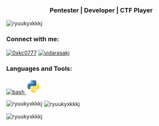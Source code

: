 <h3 align="center">Pentester | Developer | CTF Player</h3>

<p align="left"> <img src="https://komarev.com/ghpvc/?username=ryuukyxkkkj&label=Profile%20views&color=0e75b6&style=flat" alt="ryuukyxkkkj" /> </p>

<script src="https://tryhackme.com/badge/2202952"></script>



<h3 align="left">Connect with me:</h3>
<p align="left">
<a href="https://instagram.com/0xkc0777" target="blank"><img align="center" src="https://raw.githubusercontent.com/rahuldkjain/github-profile-readme-generator/master/src/images/icons/Social/instagram.svg" alt="0xkc0777" height="30" width="40" /></a>
<a href="https://discord.gg/vidarasakj" target="blank"><img align="center" src="https://raw.githubusercontent.com/rahuldkjain/github-profile-readme-generator/master/src/images/icons/Social/discord.svg" alt="vidarasakj" height="30" width="40" /></a>
</p>

<h3 align="left">Languages and Tools:</h3>
<p align="left"> <a href="https://www.gnu.org/software/bash/" target="_blank" rel="noreferrer"> <img src="https://www.vectorlogo.zone/logos/gnu_bash/gnu_bash-icon.svg" alt="bash" width="40" height="40"/> </a> <a href="https://www.python.org" target="_blank" rel="noreferrer"> <img src="https://raw.githubusercontent.com/devicons/devicon/master/icons/python/python-original.svg" alt="python" width="40" height="40"/> </a> </p>

<p><img align="left" src="https://github-readme-stats.vercel.app/api/top-langs?username=ryuukyxkkkj&show_icons=true&locale=en&layout=compact" alt="ryuukyxkkkj" /></p>

<p>&nbsp;<img align="center" src="https://github-readme-stats.vercel.app/api?username=ryuukyxkkkj&show_icons=true&locale=en" alt="ryuukyxkkkj" /></p>

<p><img align="center" src="https://github-readme-streak-stats.herokuapp.com/?user=ryuukyxkkkj&" alt="ryuukyxkkkj" /></p>
